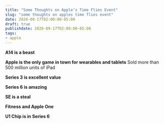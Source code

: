 ```yaml
---
title: "Some Thoughts on Apple’s Time Flies Event"
slug: "some thoughts on apples time flies event"
date: 2020-09-17T02:00:00-05:00
draft: true
publishdate: 2020-09-17T02:00:00-05:00
tags:
- apple
---
```


**A14 is a beast**

**Apple is the only game in town for wearables and tablets**
Sold more than 500 million units of iPad

**Series 3 is excellent value**

**Series 6 is amazing**

**SE is a steal**

**Fitness and Apple One**

**U1 Chip is in Series 6**
